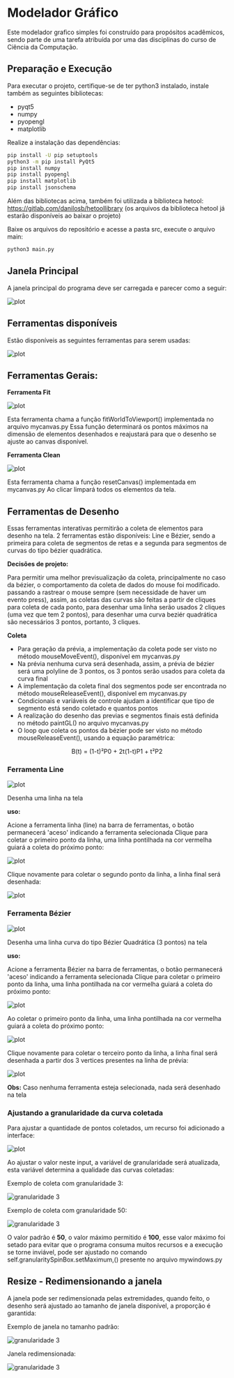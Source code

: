 # Modelador Gráfico
Este modelador grafico simples foi construído para propósitos acadêmicos, sendo parte de uma tarefa atribuída por uma das disciplinas do curso de Ciência da Computação.

## Preparação e Execução

Para executar o projeto, certifique-se de ter python3 instalado, instale também as seguintes bibliotecas:

- pyqt5
- numpy
- pyopengl
- matplotlib

Realize a instalação das dependências:

```bash
pip install -U pip setuptools
python3 -m pip install PyQt5
pip install numpy
pip install pyopengl
pip install matplotlib
pip install jsonschema
```

Além das bibliotecas acima, também foi utilizada a biblioteca hetool: https://gitlab.com/danilosb/hetoollibrary (os arquivos da biblioteca hetool já estarão disponíveis ao baixar o projeto)

Baixe os arquivos do repositório e acesse a pasta src, execute o arquivo main:

```bash
python3 main.py
```

## Janela Principal

A janela principal do programa deve ser carregada e parecer como a seguir:

![plot](./docs/img/telaprincipal.png)

## Ferramentas disponíveis

Estão disponíveis as seguintes ferramentas para serem usadas:

![plot](./docs/img/tools.png)

## Ferramentas Gerais:

**Ferramenta Fit**

![plot](./docs/img/tools-fit.png)

Esta ferramenta chama a função fitWorldToViewport() implementada no arquivo mycanvas.py
Essa função determinará os pontos máximos na dimensão de elementos desenhados e reajustará para que o desenho se ajuste ao canvas disponível.

**Ferramenta Clean**

![plot](./docs/img/tools-clean.png)

Esta ferramenta chama a função resetCanvas() implementada em mycanvas.py
Ao clicar limpará todos os elementos da tela.

## Ferramentas de Desenho

Essas ferramentas interativas permitirão a coleta de elementos para desenho na tela. 2 ferramentas estão disponíveis: Line e Bézier, sendo a primeira para coleta de segmentos de retas e a segunda para segmentos de curvas do tipo bézier quadrática.

**Decisões de projeto:**

Para permitir uma melhor previsualização da coleta, principalmente no caso da bézier, o comportamento da coleta de dados do mouse foi modificado. passando a rastrear o mouse sempre (sem necessidade de haver um evento press), assim, as coletas das curvas são feitas a partir de cliques para coleta de cada ponto, para desenhar uma linha serão usados 2 cliques (uma vez que tem 2 pontos), para desenhar uma curva beziér quadrática são necessários 3 pontos, portanto, 3 cliques.

**Coleta**

- Para geração da prévia, a implementação da coleta pode ser visto no método mouseMoveEvent(), disponível em mycanvas.py
- Na prévia nenhuma curva será desenhada, assim, a prévia de bézier será uma polyline de 3 pontos, os 3 pontos serão usados para coleta da curva final
- A implementação da coleta final dos segmentos pode ser encontrada no método mouseReleaseEvent(), disponível em mycanvas.py
- Condicionais e variáveis de controle ajudam a identificar que tipo de segmento está sendo coletado e quantos pontos
- A realização do desenho das previas e segmentos finais está definida no método paintGL() no arquivo mycanvas.py
- O loop que coleta os pontos da bézier pode ser visto no método mouseReleaseEvent(), usando a equação paramétrica:

<p align=center>B(t) = (1-t)²P0 + 2t(1-t)P1 + t²P2</p>

### **Ferramenta Line**

![plot](./docs/img/tools-line.png)

Desenha uma linha na tela

**uso:**

Acione a ferramenta linha (line) na barra de ferramentas, o botão permanecerá 'aceso' indicando a ferramenta selecionada
Clique para coletar o primeiro ponto da linha, uma linha pontilhada na cor vermelha guiará a coleta do próximo ponto:

![plot](./docs/img/line-preview.png)

Clique novamente para coletar o segundo ponto da linha, a linha final será desenhada:

![plot](./docs/img/line-draw.png)


### **Ferramenta Bézier**

![plot](./docs/img/tools-bezier.png)

Desenha uma linha curva do tipo Bézier Quadrática (3 pontos) na tela

**uso:**

Acione a ferramenta Bézier na barra de ferramentas, o botão permanecerá 'aceso' indicando a ferramenta selecionada
Clique para coletar o primeiro ponto da linha, uma linha pontilhada na cor vermelha guiará a coleta do próximo ponto:

![plot](./docs/img/bezier-preview-1.png)

Ao coletar o primeiro ponto da linha, uma linha pontilhada na cor vermelha guiará a coleta do próximo ponto:

![plot](./docs/img/bezier-preview-2.png)

Clique novamente para coletar o terceiro ponto da linha, a linha final será desenhada a partir dos 3 vertices presentes na linha de prévia:

![plot](./docs/img/bezier-draw.png)

**Obs:** Caso nenhuma ferramenta esteja selecionada, nada será desenhado na tela

### Ajustando a granularidade da curva coletada

Para ajustar a quantidade de pontos coletados, um recurso foi adicionado a interface:

![plot](./docs/img/tools-granularity.png)

Ao ajustar o valor neste input, a variável de granularidade será atualizada, esta variável determina a qualidade das curvas coletadas:

Exemplo de coleta com granularidade 3:

![granularidade 3](./docs/img/granularity3.png)

Exemplo de coleta com granularidade 50:

![granularidade 3](./docs/img/granularity50.png)

O valor padrão é **50**, o valor máximo permitido é **100**, esse valor máximo foi setado para evitar que o programa consuma muitos recursos e a execução se torne inviável, pode ser ajustado no comando self.granularitySpinBox.setMaximum,() presente no arquivo mywindows.py

## Resize - Redimensionando a janela

A janela pode ser redimensionada pelas extremidades, quando feito, o desenho será ajustado ao tamanho de janela disponível, a proporção é garantida:

Exemplo de janela no tamanho padrão:

![granularidade 3](./docs/img/autofill.png)

Janela redimensionada:

![granularidade 3](./docs/img/resize.png)


